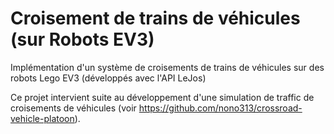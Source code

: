# Croisement de trains de véhicules (sur Robots EV3)

Implémentation d'un système de croisements de trains de véhicules sur des robots Lego EV3 (développés avec l'API LeJos)

Ce projet intervient suite au développement d'une simulation de traffic de croisements de véhicules (voir https://github.com/nono313/crossroad-vehicle-platoon).
